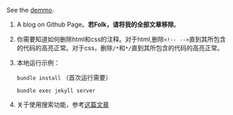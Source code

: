 

See the [demmo](https://pathos.page/).


1. A blog on Github Page。**若Folk，请将我的全部文章移除**。

2. 你需要知道如何删除html和css的注释。对于html,删除`<!-- -->`直到其所包含的代码的高亮正常。对于css，删除`/*`和`*/`直到其所包含的代码的高亮正常。

3. 本地运行示例：
   
   `bundle install` （首次运行需要） 

   `bundle exec jekyll server`

4. 关于使用搜索功能，参考[这篇文章](https://pathos.page/algolia-jekyll-blog.html)

